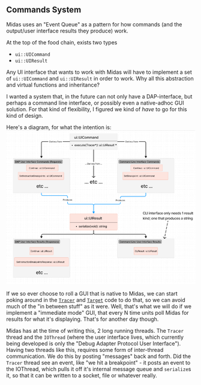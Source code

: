 ## Commands System

Midas uses an "Event Queue" as a pattern for how commands (and the output/user interface results they produce) work.

At the top of the food chain, exists two types
- `ui::UICommand`
- `ui::UIResult`

Any UI interface that wants to work with Midas will have to implement a set of `ui::UICommand` and `ui::UIResult` in order to work.
Why all this abstraction and virtual functions and inheritance?

I wanted a system that, in the future can not only have a DAP-interface, but perhaps a command line interface, or possibly even a native-adhoc GUI solution.
For that kind of flexibility, I figured we kind of *have* to go for this kind of design.

Here's a diagram, for what the intention is: ![event queue](./commands%20&%20event%20queue.png)

If we so ever choose to roll a GUI that is native to Midas, we can start poking around in the [`Tracer`](../src/tracer.h) and [`Target`](../src/target.h) code to do that, so we can avoid much of the "in between stuff" as it were. Well, that's what we will do if we implement a "immediate mode" GUI, that every N time units poll Midas for results for what it's displaying. That's for another day though.

Midas has at the time of writing this, 2 long running threads. The `Tracer` thread and the `IOThread` (where the user interface lives, which currently being developed is only the "Debug Adapter Protocol User Interface"). Having two threads like this, requires some form of inter-thread communication. We do this by posting "messages" back and forth. Did the `Tracer` thread see an event, like "we hit a breakpoint" - it posts an event to the IOThread, which pulls it off it's internal message queue and `serialize`s it, so that it can be written to a socket, file or whatever really.


